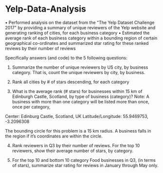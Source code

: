 # Yelp-Data-Analysis
• Performed analysis on the dataset from the "The Yelp Dataset Challenge 2017" by providing a summary of unique reviewers of the Yelp website and generating ranking of cities, for each business category
• Estimated the average rank of each business category within a bounding region of certain geographical co-ordinates and summarized star rating for these ranked reviews by their number of reviews

Specifically answers (and code) to the 5 following questions:

1. Summarize the number of unique reviewers by US city, by business category. That is, count the unique reviewers by city, by business.

2. Rank all cities by # of stars descending, for each category

3. What is the average rank (# stars) for businesses within 15 km of Edinburgh Castle, Scotland, by type of business (category)? Note: A business with more than one category will be listed more than once, once per category,

Center: Edinburg Castle, Scotland, UK
Latitude/Longitude: 55.9469753, -3.2096308

The bounding circle for this problem is a 15 km radius. A business falls in the region if it’s coordinates are within the circle.

4. Rank reviewers in Q3 by their number of reviews. For the top 10 reviewers, show their average number of stars, by category.

5. For the top 10 and bottom 10 category Food businesses in Q3, (in terms of stars), summarize star rating for reviews in January through May only.
